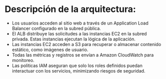 # Descripción de la arquitectura:

* Los usuarios acceden al sitio web a través de un Application Load Balancer configurado en la subred pública.
* El ALB distribuye las solicitudes a las instancias EC2 en la subred privada. Estas instancias ejecutan la lógica de la
  aplicación.
* Las instancias EC2 acceden a S3 para recuperar o almacenar contenido estático, como imágenes de usuario.
* Todas las métricas y registros se envían a Amazon CloudWatch para monitoreo.
* Las políticas IAM aseguran que solo los roles definidos puedan interactuar con los servicios, minimizando riesgos de
  seguridad.